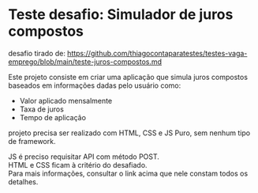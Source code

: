 # Teste desafio: Simulador de juros compostos

desafio tirado de: https://github.com/thiagocontaparatestes/testes-vaga-emprego/blob/main/teste-juros-compostos.md

Este projeto consiste em criar uma aplicação que simula juros compostos baseados em informações dadas pelo usuário como: 
- Valor aplicado mensalmente
- Taxa de juros
- Tempo de aplicação

projeto precisa ser realizado com HTML, CSS e JS Puro, sem nenhum tipo de framework.

JS é preciso requisitar API com método POST.<br>
HTML e CSS ficam à critério do desafiado.<br>
Para mais informações, consultar o link acima que nele constam todos os detalhes.
